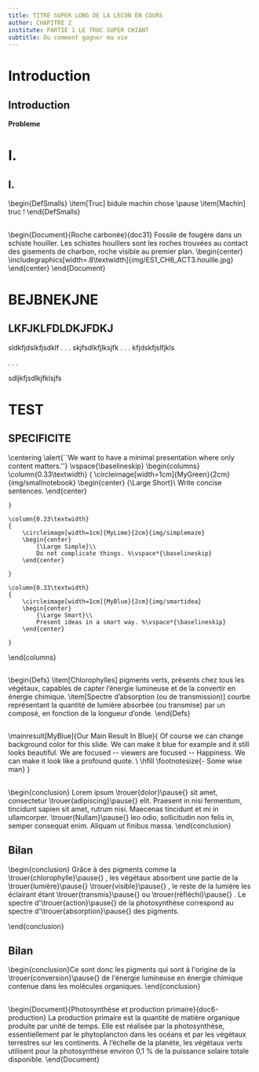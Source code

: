 ```yaml
---
title: TITRE SUPER LONG DE LA LECON EN COURS
author: CHAPITRE 2
institute: PARTIE 1 LE TRUC SUPER CHIANT
subtitle: Ou comment gagner ma vie
---
```


# Introduction

## Introduction

**Probleme**

# I. 

## I. 

\begin{DefSmalls}
\item[Truc] bidule machin chose \pause
\item[Machin] truc !
\end{DefSmalls}

##

\begin{Document}{Roche carbonée}{doc31}
    Fossile de fougère dans un schiste houiller. Les schistes houillers sont les roches trouvées au contact des gisements de charbon, roche visible au premier plan.
    \begin{center}
        \includegraphics[width=.8\textwidth]{img/ES1_CH6_ACT3.houille.jpg}
    \end{center}
\end{Document} 

# BEJBNEKJNE

## LKFJKLFDLDKJFDKJ

sldkfjdslkfjsdklf . . . skjfsdlkfjlksjfk . . .  kfjdskfjslfjkls 

. . . 

sdljkfjsdlkjfklsjfs

# TEST

## SPECIFICITE

\centering 
\alert{``We want to have a minimal presentation where only content matters.''}
\vspace{\baselineskip}
\begin{columns}
	\column{0.33\textwidth}
	{
		\circleimage[width=1cm]{MyGreen}{2cm}{img/smallnotebook}
		\begin{center}
			{\Large Short}\\
			Write concise sentences.
		\end{center}
		
	}
	
	\column{0.33\textwidth}
	{
		\circleimage[width=1cm]{MyLime}{2cm}{img/simplemaze}
		\begin{center}
			{\Large Simple}\\
			Do not complicate things. %\vspace*{\baselineskip}
		\end{center}
		
	}
	
	\column{0.33\textwidth}
	{
		\circleimage[width=1cm]{MyBlue}{2cm}{img/smartidea}
		\begin{center}
			{\Large Smart}\\
			Present ideas in a smart way. %\vspace*{\baselineskip}
		\end{center}
		
	}
	
\end{columns}	

##

\begin{Defs}
\item[Chlorophylles]  pigments verts, présents chez tous les végétaux, capables de capter l’énergie lumineuse et de la convertir en énergie chimique.
\item[Spectre d’absorption (ou de transmission)]  courbe représentant la quantité de lumière absorbée (ou transmise) par un composé, en fonction de la longueur d’onde. 
\end{Defs}

##

\mainresult[MyBlue]{Our Main Result In Blue}{
		Of course we can change background color for this slide. We can make it blue for example and it still looks beautiful. We are focused -- viewers are focused -- Happiness. We can make it look like a profound quote. \\
		\hfill \footnotesize{- Some wise man}
	}

##

\begin{conclusion}
	Lorem ipsum \trouer{dolor}\pause{}  sit amet, consectetur \trouer{adipiscing}\pause{}  elit. Praesent in nisi fermentum, tincidunt sapien sit amet, rutrum nisi. Maecenas tincidunt et mi in ullamcorper. \trouer{Nullam}\pause{}  leo odio, sollicitudin non felis in, semper consequat enim. Aliquam ut finibus massa. 
\end{conclusion}

## Bilan

\begin{conclusion}
Grâce à des pigments comme la \trouer{chlorophylle}\pause{}  , les végétaux absorbent une partie de la \trouer{lumière}\pause{}   \trouer{visible}\pause{}  , le reste de la lumière les éclairant étant \trouer{transmis}\pause{}   ou \trouer{réfléchi}\pause{}  .
 Le spectre d'\trouer{action}\pause{}   de la photosynthèse correspond  au spectre d'\trouer{absorption}\pause{}   des pigments. 

 \end{conclusion}

## Bilan

 \begin{conclusion}Ce sont donc les pigments qui sont à l'origine de la \trouer{conversion}\pause{}   de l'énergie lumineuse en énergie chimique contenue dans les molécules organiques.
\end{conclusion}

##

\begin{Document}{Photosynthèse et production primaire}{doc6-production}
La production primaire est la quantité de matière organique produite par unité de temps. Elle est réalisée par la photosynthèse, essentiellement par le phytoplancton dans les océans et par les végétaux terrestres sur les continents.
À l’échelle de la planète, les végétaux verts utilisent pour la photosynthèse environ 0,1 \% de la puissance solaire totale disponible. 
\end{Document} 

##
	